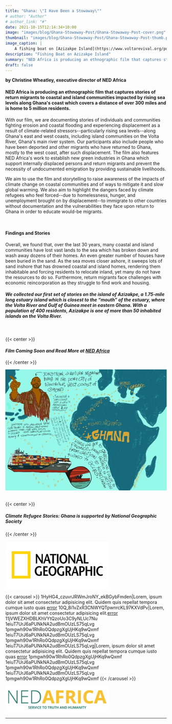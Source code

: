 ```yaml
---
title: "Ghana: \"I Have Been a Stowaway\""
# author: "Author"
# author_link: "#"
date: 2021-10-15T12:14:34+10:00
image: "images/blog/Ghana-Stowaway-Post/Ghana-Stowaway-Post-cover.png"
thumbnail: "images/blog/Ghana-Stowaway-Post/Ghana-Stowaway-Post-thumb.png"
image_caption: |
    A fishing boat on [Azizakpe Island](https://www.voltarevival.org/post/introduction-to-azizakpe-island), Ghana. Image Credit: [Christine Wheatley](../../about/christine-wheatley/)
description: "Fishing Boat on Azizakpe Island"
summary: "NED Africa is producing an ethnographic film that captures stories of return migrants to coastal and island communities impacted by rising sea levels along Ghana's coast."
draft: false
---
```


**by Christine Wheatley, executive director of NED Africa**

#### **NED Africa is producing an ethnographic film that captures stories of return migrants to coastal and island communities impacted by rising sea levels along Ghana's coast which covers a distance of over 300 miles and is home to 5 million residents.**

With our film, we are documenting stories of individuals and communities fighting erosion and coastal flooding and experiencing displacement as a result of climate-related stressors--particularly rising sea levels--along Ghana's east and west coasts, including island communities on the Volta River, Ghana's main river system. Our participants also include people who have been deported and other migrants who have returned to Ghana, mostly to the west coast, after such displacement. The film also features NED Africa's work to establish new green industries in Ghana which support internally displaced persons and return migrants and prevent the necessity of undocumented emigration by providing sustainable livelihoods. 

We aim to use the film and storytelling to raise awareness of the impacts of climate change on coastal communities and of ways to mitigate it and slow global warming. We also aim to highlight the dangers faced by climate refugees who feel forced--due to homelessness, hunger, and unemployment brought on by displacement--to immigrate to other countries without documentation and the vulnerabilities they face upon return to Ghana in order to educate would-be migrants.

&nbsp;
#### **Findings and Stories** 

Overall, we found that, over the last 30 years, many coastal and island communities have lost vast lands to the sea which has broken down and wash away dozens of their homes. An even greater number of houses have been buried in the sand. As the sea moves closer ashore, it sweeps lots of sand inshore that has drowned coastal and island homes, rendering them inhabitable and forcing residents to relocate inland, yet many do not have the resources to do so. Furthermore, return migrants face challenges with economic reincorporation as they struggle to find work and housing.


##### **We collected our first set of stories on the island of Azizakpe, a 1.75-mile long estuary island which is closest to the “mouth” of the estuary, where the Volta River and Gulf of Guinea meet in eastern Ghana. With a population of 400 residents, Azizakpe is one of more than 50 inhabited islands on the Volta River.**
&nbsp;

{{< center >}}
#### ***Film Coming Soon and Read More at [NED Africa](https://nedafrica.com/climate-refugee-stories/)*** 
{{< /center >}}
&nbsp;

![Jonathan's Story](../../images/blog/Ghana-Stowaway-Post/Capture2.webp#caption "Jonathan's Story. Artwork by [Monica Curca](../../about/monica-curca/)")
&nbsp;

{{< center >}}
##### **Climate Refugee Stories: Ghana is supported by National Geographic Society**
{{< /center >}}
&nbsp;

![NatGeo Logo](../../images/blog/Ghana-Stowaway-Post/Capture3.webp)
&nbsp;

{{< carousel >}}
1HyHG4_czuvrJRWmJroNY_ekBGybFmden|Lorem, ipsum dolor sit amet consectetur adipisicing elit. Quidem quis repellat tempora cumque iusto quas [error](http://localhost:1313/crs-website/stories/navajo-sheep-post/)
10Q_8i1vZxR3CNWYQTpwnrcKL97KXVdPv|Lorem, ipsum dolor sit amet consectetur adipisicing elit.[error](https://google.com)
11jVWEZXHDBLKhVYtQzoUo3C9yNLUc7Nu
1eiuT7UrJ6aPUNkNA2udBmOUzLS75qLvg
1pmgwh90w1RhRo0QdpzgXgUjHKq9wQxmf
1eiuT7UrJ6aPUNkNA2udBmOUzLS75qLvg
1pmgwh90w1RhRo0QdpzgXgUjHKq9wQxmf
1eiuT7UrJ6aPUNkNA2udBmOUzLS75qLvg|Lorem, ipsum dolor sit amet consectetur adipisicing elit. Quidem quis repellat tempora cumque iusto quas [error](http://localhost:1313/crs-website/stories/navajo-sheep-post/)
1pmgwh90w1RhRo0QdpzgXgUjHKq9wQxmf
1eiuT7UrJ6aPUNkNA2udBmOUzLS75qLvg
1pmgwh90w1RhRo0QdpzgXgUjHKq9wQxmf
1eiuT7UrJ6aPUNkNA2udBmOUzLS75qLvg
1pmgwh90w1RhRo0QdpzgXgUjHKq9wQxmf
{{< /carousel >}}
&nbsp;

![NedAfrica Logo](../../images/blog/Ghana-Stowaway-Post/Capture4.webp)

---
